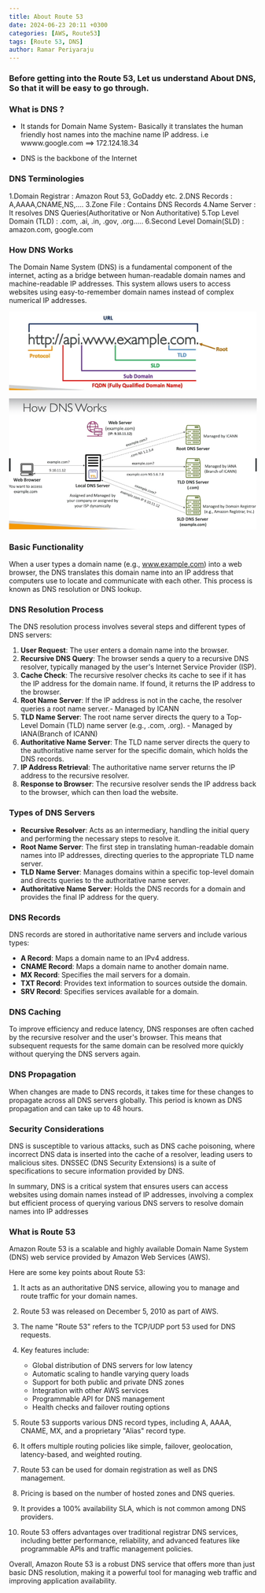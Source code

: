 ```yaml
---
title: About Route 53
date: 2024-06-23 20:11 +0300
categories: [AWS, Route53]
tags: [Route 53, DNS]
author: Ramar Periyaraju
---
```


### Before getting into the Route 53, Let us understand About DNS, So that it will be easy to go through.

### What is DNS ?

- It stands for Domain Name System- Basically it translates the human friendly host names into the machine name IP address.
  i.e wwww.google.com ==> 172.124.18.34

- DNS is the backbone of the Internet

### DNS Terminologies

1.Domain Registrar : Amazon Rout 53, GoDaddy etc.
2.DNS Records : A,AAAA,CNAME,NS,....
3.Zone File : Contains DNS Records
4.Name Server : It resolves DNS Queries(Authoritative or Non Authoritative)
5.Top Level Domain (TLD) : .com, .ai, .in, .gov, .org.....
6.Second Level Domain(SLD) : amazon.com, google.com

### How DNS Works

The Domain Name System (DNS) is a fundamental component of the internet, acting as a bridge between human-readable domain names and machine-readable IP addresses. This system allows users to access websites using easy-to-remember domain names instead of complex numerical IP addresses.

![Desktop View](../assets/img/DNS.png)

![Desktop View](assets/img/HowDNSWorks.png)

### Basic Functionality

When a user types a domain name (e.g., www.example.com) into a web browser, the DNS translates this domain name into an IP address that computers use to locate and communicate with each other. This process is known as DNS resolution or DNS lookup.

### DNS Resolution Process

The DNS resolution process involves several steps and different types of DNS servers:

1. **User Request**: The user enters a domain name into the browser.
2. **Recursive DNS Query**: The browser sends a query to a recursive DNS resolver, typically managed by the user's Internet Service Provider (ISP).
3. **Cache Check**: The recursive resolver checks its cache to see if it has the IP address for the domain name. If found, it returns the IP address to the browser.
4. **Root Name Server**: If the IP address is not in the cache, the resolver queries a root name server.- Managed by ICANN
5. **TLD Name Server**: The root name server directs the query to a Top-Level Domain (TLD) name server (e.g., .com, .org). - Managed by IANA(Branch of ICANN)
6. **Authoritative Name Server**: The TLD name server directs the query to the authoritative name server for the specific domain, which holds the DNS records.
7. **IP Address Retrieval**: The authoritative name server returns the IP address to the recursive resolver.
8. **Response to Browser**: The recursive resolver sends the IP address back to the browser, which can then load the website.

### Types of DNS Servers

- **Recursive Resolver**: Acts as an intermediary, handling the initial query and performing the necessary steps to resolve it.
- **Root Name Server**: The first step in translating human-readable domain names into IP addresses, directing queries to the appropriate TLD name server.
- **TLD Name Server**: Manages domains within a specific top-level domain and directs queries to the authoritative name server.
- **Authoritative Name Server**: Holds the DNS records for a domain and provides the final IP address for the query.

### DNS Records

DNS records are stored in authoritative name servers and include various types:

- **A Record**: Maps a domain name to an IPv4 address.
- **CNAME Record**: Maps a domain name to another domain name.
- **MX Record**: Specifies the mail servers for a domain.
- **TXT Record**: Provides text information to sources outside the domain.
- **SRV Record**: Specifies services available for a domain.

### DNS Caching

To improve efficiency and reduce latency, DNS responses are often cached by the recursive resolver and the user's browser. This means that subsequent requests for the same domain can be resolved more quickly without querying the DNS servers again.

### DNS Propagation

When changes are made to DNS records, it takes time for these changes to propagate across all DNS servers globally. This period is known as DNS propagation and can take up to 48 hours.

### Security Considerations

DNS is susceptible to various attacks, such as DNS cache poisoning, where incorrect DNS data is inserted into the cache of a resolver, leading users to malicious sites. DNSSEC (DNS Security Extensions) is a suite of specifications to secure information provided by DNS.

In summary, DNS is a critical system that ensures users can access websites using domain names instead of IP addresses, involving a complex but efficient process of querying various DNS servers to resolve domain names into IP addresses

### What is Route 53

Amazon Route 53 is a scalable and highly available Domain Name System (DNS) web service provided by Amazon Web Services (AWS).

Here are some key points about Route 53:

1. It acts as an authoritative DNS service, allowing you to manage and route traffic for your domain names.

2. Route 53 was released on December 5, 2010 as part of AWS.

3. The name "Route 53" refers to the TCP/UDP port 53 used for DNS requests.

4. Key features include:

   - Global distribution of DNS servers for low latency
   - Automatic scaling to handle varying query loads
   - Support for both public and private DNS zones
   - Integration with other AWS services
   - Programmable API for DNS management
   - Health checks and failover routing options

5. Route 53 supports various DNS record types, including A, AAAA, CNAME, MX, and a proprietary "Alias" record type.

6. It offers multiple routing policies like simple, failover, geolocation, latency-based, and weighted routing.

7. Route 53 can be used for domain registration as well as DNS management.

8. Pricing is based on the number of hosted zones and DNS queries.

9. It provides a 100% availability SLA, which is not common among DNS providers.

10. Route 53 offers advantages over traditional registrar DNS services, including better performance, reliability, and advanced features like programmable APIs and traffic management policies.

Overall, Amazon Route 53 is a robust DNS service that offers more than just basic DNS resolution, making it a powerful tool for managing web traffic and improving application availability.
